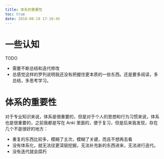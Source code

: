 ```yaml
---
title: 体系的重要性
toc: true
date: 2018-08-19 17:10:45
---
```

# 一些认知

TODO

* 需要不断总结和迭代修改
* 总感觉这样的罗列说明我还没有把握住更本质的一些东西。还是要多阅读，多总结，多思考学习。



# 体系的重要性


对于专业知识来说，体系是很重要的，但是对于个人的思想和行为习惯来说，体系也是很重要的，之前我都是写在 Anki 里面的，便于复习，但是后来我发现，存在几个不是很好的地方：

* 重复的东西比较多，模糊了主次，模糊了关键，而且不想再去看
* 没有体系化，就无法往更深层挖掘，无法补充新的东西进来，无法进行迭代。
* 没有迭代就会腐朽

